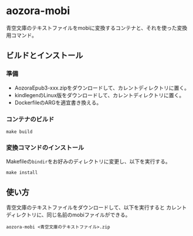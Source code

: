 # aozora-mobi

青空文庫のテキストファイルをmobiに変換するコンテナと、それを使った変換用コマンド。

## ビルドとインストール

### 準備

* AozoraEpub3-xxx.zipをダウンロードして、カレントディレクトリに置く。
* kindlegenのLinux版をダウンロードして、カレントディレクトリに置く。
* DockerfileのARGを適宜書き換える。

### コンテナのビルド

```
make build
```

### 変換コマンドのインストール

Makefileの`bindir`をお好みのディレクトリに変更し、以下を実行する。

```
make install
```

## 使い方

青空文庫のテキストファイルをダウンロードして、以下を実行すると
カレントディレクトリに、同じ名前のmobiファイルができる。

```
aozora-mobi <青空文庫のテキストファイル>.zip
```



